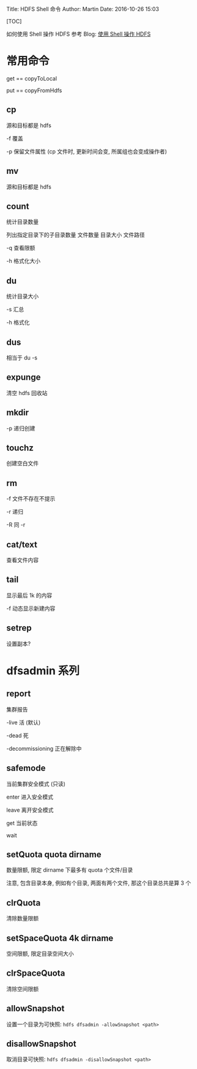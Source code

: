 Title: HDFS Shell 命令
Author: Martin
Date: 2016-10-26 15:03

[TOC]

如何使用 Shell 操作 HDFS 参考 Blog: [使用 Shell 操作 HDFS](http://blog.smallcpp.cn/04-shi-yong-shell-cao-zuo-hdfs.html)

# 常用命令
get == copyToLocal

put == copyFromHdfs

## cp
源和目标都是 hdfs

-f 覆盖

-p 保留文件属性 (cp 文件时, 更新时间会变, 所属组也会变成操作者)

## mv
源和目标都是 hdfs

## count
统计目录数量

列出指定目录下的子目录数量 文件数量 目录大小 文件路径

-q 查看限额

-h 格式化大小

## du
统计目录大小

-s 汇总

-h 格式化

## dus
相当于 du -s

## expunge
清空 hdfs 回收站

## mkdir
-p 递归创建

## touchz
创建空白文件

## rm
-f 文件不存在不提示

-r 递归

-R 同 -r

## cat/text
查看文件内容

## tail
显示最后 1k 的内容

-f 动态显示新建内容

## setrep
设置副本?

# dfsadmin 系列
## report
集群报告

-live 活 (默认)

-dead 死

-decommissioning 正在解除中

## safemode
当前集群安全模式 (只读)

enter 进入安全模式

leave 离开安全模式

get 当前状态

wait

## setQuota quota dirname
数量限额, 限定 dirname 下最多有 quota 个文件/目录

注意, 包含目录本身, 例如有个目录, 两面有两个文件, 那这个目录总共是算 3 个

## clrQuota
清除数量限额

## setSpaceQuota 4k dirname
空间限额, 限定目录空间大小

## clrSpaceQuota
清除空间限额

## allowSnapshot
设置一个目录为可快照: `hdfs dfsadmin -allowSnapshot <path>`

## disallowSnapshot
取消目录可快照: `hdfs dfsadmin -disallowSnapshot <path>`
